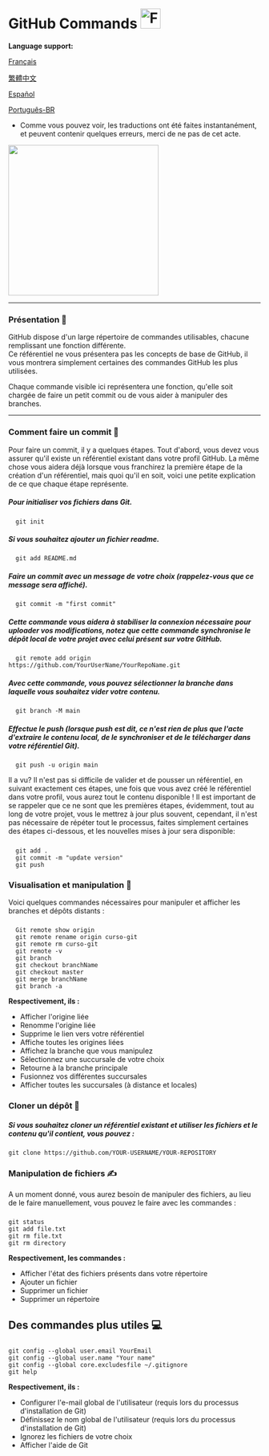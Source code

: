 # GitHub Commands <img src="https://user-images.githubusercontent.com/74038190/216122041-518ac897-8d92-4c6b-9b3f-ca01dcaf38ee.png" alt="Fire" width="40" />

**Language support:**

<p>
    <a href="/GitDocs/readme_fr.md">Français </a>
<p/> 
<p>
    <a href="/GitDocs/readme_ch.md">繁體中文</a>
<p/> 
<p>
    <a href="/GitDocs/readme_es.md">Español</a>
<p/>
<p>
    <a href="/GitDocs/readme_pt-br.md">Português-BR</a>
<p/>

* Comme vous pouvez voir, les traductions ont été faites instantanément, et peuvent contenir quelques erreurs, merci de ne pas de cet acte.
  
<img src="https://github.com/Anmol-Baranwal/Cool-GIFs-For-GitHub/assets/74038190/9db4b864-a764-468f-9052-7bfa1bfe9a74" width="300">

---

### Présentation 👶

GitHub dispose d'un large répertoire de commandes utilisables, chacune remplissant une fonction différente. <br />
Ce référentiel ne vous présentera pas les concepts de base de GitHub, il vous montrera simplement certaines des commandes GitHub les plus utilisées.

Chaque commande visible ici représentera une fonction, qu'elle soit chargée de faire un petit commit ou de vous aider à manipuler des branches.

---

### Comment faire un commit 🐤

Pour faire un commit, il y a quelques étapes. Tout d'abord, vous devez vous assurer qu'il existe un référentiel existant dans votre profil GitHub.
La même chose vous aidera déjà lorsque vous franchirez la première étape de la création d'un référentiel, mais quoi qu'il en soit, voici une petite explication de ce que chaque étape représente.

##### Pour initialiser vos fichiers dans Git.
      git init
      
##### Si vous souhaitez ajouter un fichier readme.
      git add README.md

##### Faire un commit avec un message de votre choix (rappelez-vous que ce message sera affiché).
      git commit -m "first commit"

##### Cette commande vous aidera à stabiliser la connexion nécessaire pour uploader vos modifications, notez que cette commande synchronise le dépôt local de votre projet avec celui présent sur votre GitHub.
      git remote add origin https://github.com/YourUserName/YourRepoName.git

##### Avec cette commande, vous pouvez sélectionner la branche dans laquelle vous souhaitez vider votre contenu.
      git branch -M main

##### Effectue le push (lorsque _push_ est dit, ce n'est rien de plus que l'acte d'extraire le contenu local, de le synchroniser et de le télécharger dans votre référentiel Git).
      git push -u origin main

Il a vu? Il n'est pas si difficile de valider et de pousser un référentiel, en suivant exactement ces étapes, une fois que vous avez créé le référentiel dans votre profil, vous aurez tout le contenu disponible !
Il est important de se rappeler que ce ne sont que les premières étapes, évidemment, tout au long de votre projet, vous le mettrez à jour plus souvent, cependant, il n'est pas nécessaire de répéter tout le processus, faites simplement certaines des étapes ci-dessous, et les nouvelles mises à jour sera disponible:

#####
      git add . 
      git commit -m "update version"
      git push


### Visualisation et manipulation 🙌

Voici quelques commandes nécessaires pour manipuler et afficher les branches et dépôts distants :

#####
      Git remote show origin
      git remote rename origin curso-git
      git remote rm curso-git
      git remote -v
      git branch
      git checkout branchName
      git checkout master
      git merge branchName
      git branch -a

**Respectivement, ils :**

* Afficher l'origine liée
* Renomme l'origine liée
* Supprime le lien vers votre référentiel
* Affiche toutes les origines liées
* Affichez la branche que vous manipulez
* Sélectionnez une succursale de votre choix
* Retourne à la branche principale
* Fusionnez vos différentes succursales
* Afficher toutes les succursales (à distance et locales)


### Cloner un dépôt 👷

##### Si vous souhaitez cloner un référentiel existant et utiliser les fichiers et le contenu qu'il contient, vous pouvez :
    git clone https://github.com/YOUR-USERNAME/YOUR-REPOSITORY


### Manipulation de fichiers ✍️

A un moment donné, vous aurez besoin de manipuler des fichiers, au lieu de le faire manuellement, vous pouvez le faire avec les commandes :

#####
    git status
    git add file.txt
    git rm file.txt
    git rm directory 

**Respectivement, les commandes :**

* Afficher l'état des fichiers présents dans votre répertoire
* Ajouter un fichier
* Supprimer un fichier
* Supprimer un répertoire


## Des commandes plus utiles 💻

#####
    git config --global user.email YourEmail
    git config --global user.name "Your name"
    git config --global core.excludesfile ~/.gitignore
    git help

**Respectivement, ils :**

* Configurer l'e-mail global de l'utilisateur (requis lors du processus d'installation de Git)
* Définissez le nom global de l'utilisateur (requis lors du processus d'installation de Git)
* Ignorez les fichiers de votre choix
* Afficher l'aide de Git

